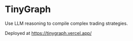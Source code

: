 # TinyGraph

Use LLM reasoning to compile complex trading strategies.

Deployed at https://tinygraph.vercel.app/
